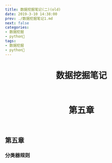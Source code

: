 ```yaml
---
title: 数据挖掘笔记(二)(old)
date: 2019-3-10 14:38:00
prev: ./数据挖掘笔记1.md
next: false
categories:
- 数据挖掘
- python🐍
tags:
- 数据挖掘
- python🐍
---
```


<div align=center><h1>数据挖掘笔记</h1></div>
<br/>
<div align=center><h1>第五章</h1></div>  <br/>

## 第五章
### 分类器规则
<Valine></Valine>
